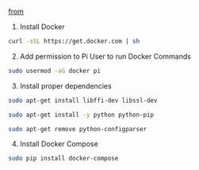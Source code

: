 [from](https://dev.to/rohansawant/installing-docker-and-docker-compose-on-the-raspberry-pi-in-5-simple-steps-3mgl)

1. Install Docker
```sh
curl -sSL https://get.docker.com | sh
```

2. Add permission to Pi User to run Docker Commands
```sh
sudo usermod -aG docker pi
```

3. Install proper dependencies

```sh
sudo apt-get install libffi-dev libssl-dev

sudo apt-get install -y python python-pip

sudo apt-get remove python-configparser
```

4. Install Docker Compose
```sh
sudo pip install docker-compose
```
